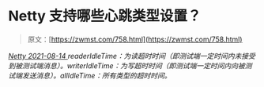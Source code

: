 <!--yml
category: 未分类
date: 0001-01-01 00:00:00
-->

# Netty 支持哪些心跳类型设置？

> 原文：[https://zwmst.com/758.html](https://zwmst.com/758.html)

   [ *Netty* ](https://zwmst.com/netty)*[ <time datetime="2021-08-14T08:03:39+08:00"> 2021-08-14 </time> ](https://zwmst.com/758.html)  readerIdleTime：为读超时时间（即测试端一定时间内未接受到被测试端消息）。writerIdleTime：为写超时时间（即测试端一定时间内向被测试端发送消息）。allIdleTime：所有类型的超时时间。*